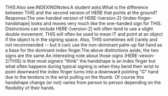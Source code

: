 THIS:Also see:INDEXINGNotes:A student asks:What is the difference between THIS and the second version of HERE that 
		points at the ground?Response:The one-handed version of HERE-[version-2]-[index-finger-handshape] 
		looks and moves very much like the one-handed sign for THIS. 
		Distinctions can include HERE-[version-2] will often tend to use a 
		slight double movement. THIS will often be used to mean IT and point at 
		an object if the object is in the signing space. Also, THIS sometimes 
		will (rarely and not recommended -- but it can) use the non-dominant 
		palm-up flat hand as a base for the dominant index finger.The above distinctions aside, the two signs are the same.An interesting note about those signs (HERE-vesion-2/THIS) is that most 
		signers "think" the handshape is an index finger but what often happens 
		during typical signing is when they bend their wrist to point downward 
		the index finger turns into a downward pointing "G" hand due to the 
		tendons in the wrist pulling on the thumb. Of course this handshape 
		change (or not) varies from person to person depending on the 
		flexibility of their hands.